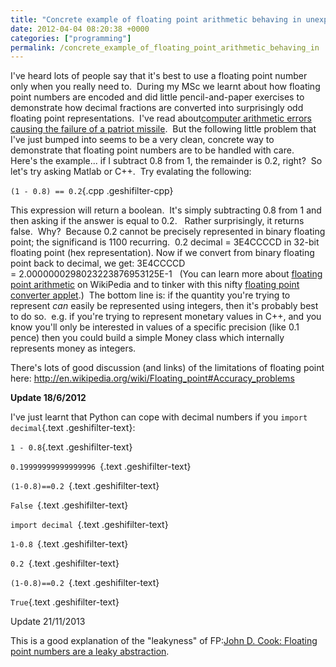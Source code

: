 ```yaml
---
title: "Concrete example of floating point arithmetic behaving in unexpected ways"
date: 2012-04-04 08:20:38 +0000
categories: ["programming"]
permalink: /concrete_example_of_floating_point_arithmetic_behaving_in
---
```

I've heard lots of people say that it's best to use a floating point
number only when you really need to.  During my MSc we learnt about how
floating point numbers are encoded and did little pencil-and-paper
exercises to demonstrate how decimal fractions are converted into
surprisingly odd floating point representations.  I've read
about[computer arithmetic errors causing the failure of a patriot
missile](http://www.ima.umn.edu/~arnold/455.f96/disasters.html).  But
the following little problem that I've just bumped into seems to be a
very clean, concrete way to demonstrate that floating point numbers are
to be handled with care.   Here's the example... if I subtract 0.8 from
1, the remainder is 0.2, right?  So let's try asking Matlab or C++.  Try
evalating the following:

<span class="geshifilter">`(1 - 0.8) == 0.2`{.cpp
.geshifilter-cpp}</span>

This expression will return a boolean.  It's simply subtracting 0.8 from
1 and then asking if the answer is equal to 0.2.   Rather surprisingly,
it returns false.  Why?  Because 0.2 cannot be precisely represented in
binary floating point; the significand is 1100 recurring.  0.2 decimal =
3E4CCCCD in 32-bit floating point (hex representation). Now if we
convert from binary floating point back to decimal, we get: 3E4CCCCD
= 2.0000000298023223876953125E-1   (You can learn more about [floating
point
arithmetic](http://en.wikipedia.org/wiki/Floating_point#Floating-point_arithmetic_operations) on
WikiPedia and to tinker with this nifty [floating point converter
applet](http://www.h-schmidt.net/FloatApplet/IEEE754.html).)  The bottom
line is: if the quantity you're trying to represent *can* easily be
represented using integers, then it's probably best to do so.  e.g. if
you're trying to represent monetary values in C++, and you know you'll
only be interested in values of a specific precision (like 0.1 pence)
then you could build a simple Money class which internally represents
money as integers.

There's lots of good discussion (and links) of the limitations of
floating point
here: <http://en.wikipedia.org/wiki/Floating_point#Accuracy_problems>

**Update 18/6/2012**

I've just learnt that Python can cope with decimal numbers if you <span
class="geshifilter">`import decimal`{.text .geshifilter-text}</span>:

<span class="geshifilter">`1 - 0.8`{.text .geshifilter-text}</span>

<span class="geshifilter">`0.19999999999999996 `{.text
.geshifilter-text}</span>

<span class="geshifilter">`(1-0.8)==0.2 `{.text
.geshifilter-text}</span>

<span class="geshifilter">`False `{.text .geshifilter-text}</span>

<span class="geshifilter">`import decimal `{.text
.geshifilter-text}</span>

<span class="geshifilter">`1-0.8 `{.text .geshifilter-text}</span>

<span class="geshifilter">`0.2 `{.text .geshifilter-text}</span>

<span class="geshifilter">`(1-0.8)==0.2 `{.text
.geshifilter-text}</span>

<span class="geshifilter">`True`{.text .geshifilter-text}</span>

Update 21/11/2013

This is a good explanation of the "leakyness" of FP:[John D. Cook:
Floating point numbers are a leaky
abstraction](http://www.johndcook.com/blog/2009/04/06/numbers-are-a-leaky-abstraction/).

<!--break-->

